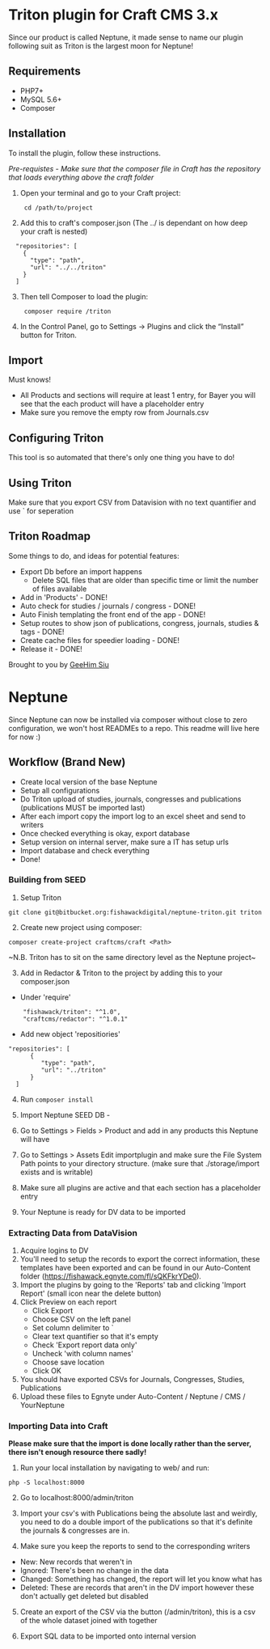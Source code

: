 # Triton plugin for Craft CMS 3.x

Since our product is called Neptune, it made sense to name our plugin following suit as Triton is the largest moon for Neptune!


## Requirements

* PHP7+
* MySQL 5.6+
* Composer

## Installation

To install the plugin, follow these instructions.

*Pre-requistes - Make sure that the composer file in Craft has the repository that loads everything above the craft folder*

1. Open your terminal and go to your Craft project:

        cd /path/to/project

2. Add this to craft's composer.json (The ../ is dependant on how deep your craft is nested)

```
  "repositories": [
    {
      "type": "path",
      "url": "../../triton"
    }
  ]
```

3. Then tell Composer to load the plugin:

        composer require /triton

4. In the Control Panel, go to Settings → Plugins and click the “Install” button for Triton.

## Import

Must knows!

* All Products and sections will require at least 1 entry, for Bayer you will see that the each product will have a placeholder entry
* Make sure you remove the empty row from Journals.csv

## Configuring Triton

This tool is so automated that there's only one thing you have to do!

## Using Triton

Make sure that you export CSV from Datavision with no text quantifier and use ` for seperation

## Triton Roadmap

Some things to do, and ideas for potential features:
* Export Db before an import happens
    * Delete SQL files that are older than specific time or limit the number of files available
* Add in 'Products' - DONE!
* Auto check for studies / journals / congress - DONE!
* Auto Finish templating the front end of the app - DONE!
* Setup routes to show json of publications, congress, journals, studies & tags - DONE!
* Create cache files for speedier loading - DONE!
* Release it - DONE!

Brought to you by [GeeHim Siu](www.fishawack.com)


# Neptune

Since Neptune can now be installed via composer without close to zero configuration, we won't host READMEs to a repo. This readme will live here for now :)


## Workflow (Brand New)

* Create local version of the base Neptune
* Setup all configurations
* Do Triton upload of studies, journals, congresses and publications (publications MUST be imported last)
* After each import copy the import log to an excel sheet and send to writers
* Once checked everything is okay, export database
* Setup version on internal server, make sure a IT has setup urls
* Import database and check everything
* Done!

### Building from SEED

1. Setup Triton
```
git clone git@bitbucket.org:fishawackdigital/neptune-triton.git triton
```

2. Create new project using composer:

```
composer create-project craftcms/craft <Path>
```
~N.B. Triton has to sit on the same directory level as the Neptune project~

3. Add in Redactor & Triton to the project by adding this to your composer.json

* Under 'require'
```
    "fishawack/triton": "^1.0",
    "craftcms/redactor": "^1.0.1"
```

* Add new object 'repositiories'

```
"repositories": [
      {
         "type": "path",
         "url": "../triton"
      }
  ]
```

4. Run ```composer install```

5. Import Neptune SEED DB - 

6. Go to Settings > Fields > Product and add in any products this Neptune will have

7. Go to Settings > Assets Edit importplugin and make sure the File System Path points to your directory structure. (make sure that ./storage/import exists and is writable)

8. Make sure all plugins are active and that each section has a placeholder entry

9. Your Neptune is ready for DV data to be imported

### Extracting Data from DataVision

1. Acquire logins to DV
2. You'll need to setup the records to export the correct information, these templates have been exported and can be found in our Auto-Content folder (https://fishawack.egnyte.com/fl/sQKFkrYDe0).
3. Import the plugins by going to the 'Reports' tab and clicking 'Import Report' (small icon near the delete button)
4. Click Preview on each report
    * Click Export
    * Choose CSV on the left panel
    * Set column delimiter to `
    * Clear text quantifier so that it's empty
    * Check 'Export report data only'
    * Uncheck 'with column names'
    * Choose save location
    * Click OK
5. You should have exported CSVs for Journals, Congresses, Studies, Publications
6. Upload these files to Egnyte under Auto-Content / Neptune / CMS / YourNeptune

### Importing Data into Craft

__Please make sure that the import is done locally rather than the server, there isn't enough resource there sadly!__

1. Run your local installation by navigating to web/ and run:
```
php -S localhost:8000
```

2. Go to localhost:8000/admin/triton

3. Import your csv's with Publications being the absolute last and weirdly, you need to do a double import of the publications so that it's definite the journals & congresses are in.

4. Make sure you keep the reports to send to the corresponding writers
- New: New records that weren't in
- Ignored: There's been no change in the data
- Changed: Something has changed, the report will let you know what has
- Deleted: These are records that aren't in the DV import however these don't actually get deleted but disabled

5. Create an export of the CSV via the button (/admin/triton), this is a csv of the whole dataset joined with together

6. Export SQL data to be imported onto internal version
